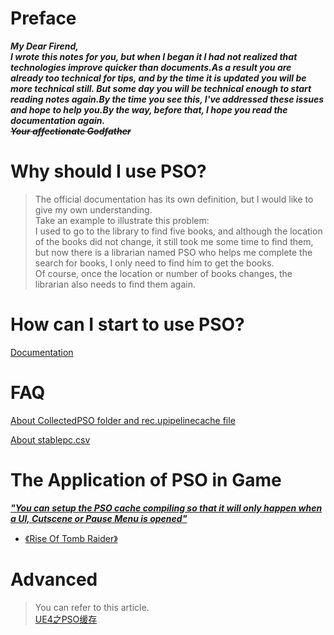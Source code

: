 # Preface
***My Dear Firend,***  
***I wrote this notes for you, but when I began it I had not realized that technologies improve quicker than documents.As a result you are already too technical for tips, and by the time it is updated you will be more technical still. But some day you will be technical enough to start reading notes again.By the time you see this, I've addressed these issues and hope to help you.By the way, before that, I hope you read the documentation again.***  
~~***Your affectionate Godfather***~~  

# Why should I use PSO?
> The official documentation has its own definition, but I would like to give my own understanding.  
> Take an example to illustrate this problem:  
> I used to go to the library to find five books, and although the location of the books did not change, it still took me some time to find them, but now there is a librarian named PSO who helps me complete the search for books, I only need to find him to get the books.  
> Of course, once the location or number of books changes, the librarian also needs to find them again.

# How can I start to use PSO?

[Documentation](https://docs.unrealengine.com/4.26/en-US/SharingAndReleasing/PSOCaching/)

# FAQ

[About CollectedPSO folder and rec.upipelinecache file](https://github.com/Nanfengzhiwo1/TipsAboutPSO_UEOnWindows/issues/2)  
  
[About stablepc.csv](https://github.com/Nanfengzhiwo1/TipsAboutPSO_UEOnWindows/issues/3)
# The Application of PSO in Game

***["You can setup the PSO cache compiling so that it will only happen when a UI, Cutscene or Pause Menu is opened"](https://docs.unrealengine.com/4.26/en-US/SharingAndReleasing/PSOCaching/CompilingUsingPSOCachingData/)***

* [《Rise Of Tomb Raider》](https://youtu.be/OjULOVma0Kc?t=1367)

# Advanced 
> You can refer to this article.  
[UE4之PSO缓存](https://www.cnblogs.com/kekec/p/13916101.html)
